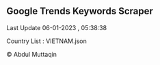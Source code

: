 

## Google Trends Keywords Scraper 
 
Last Update 06-01-2023 , 05:38:38

Country List :
VIETNAM.json



© Abdul Muttaqin 

